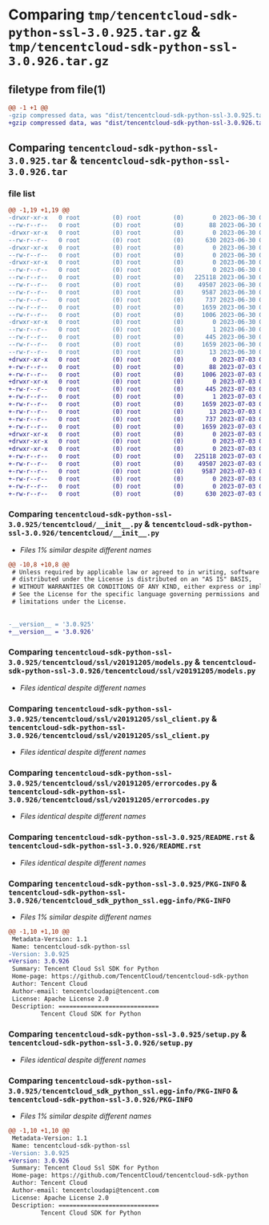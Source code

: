 # Comparing `tmp/tencentcloud-sdk-python-ssl-3.0.925.tar.gz` & `tmp/tencentcloud-sdk-python-ssl-3.0.926.tar.gz`

## filetype from file(1)

```diff
@@ -1 +1 @@
-gzip compressed data, was "dist/tencentcloud-sdk-python-ssl-3.0.925.tar", last modified: Fri Jun 30 02:21:17 2023, max compression
+gzip compressed data, was "dist/tencentcloud-sdk-python-ssl-3.0.926.tar", last modified: Mon Jul  3 00:33:40 2023, max compression
```

## Comparing `tencentcloud-sdk-python-ssl-3.0.925.tar` & `tencentcloud-sdk-python-ssl-3.0.926.tar`

### file list

```diff
@@ -1,19 +1,19 @@
-drwxr-xr-x   0 root         (0) root         (0)        0 2023-06-30 02:21:17.000000 tencentcloud-sdk-python-ssl-3.0.925/
--rw-r--r--   0 root         (0) root         (0)       88 2023-06-30 02:21:17.000000 tencentcloud-sdk-python-ssl-3.0.925/setup.cfg
-drwxr-xr-x   0 root         (0) root         (0)        0 2023-06-30 02:21:17.000000 tencentcloud-sdk-python-ssl-3.0.925/tencentcloud/
--rw-r--r--   0 root         (0) root         (0)      630 2023-06-30 02:21:17.000000 tencentcloud-sdk-python-ssl-3.0.925/tencentcloud/__init__.py
-drwxr-xr-x   0 root         (0) root         (0)        0 2023-06-30 02:21:17.000000 tencentcloud-sdk-python-ssl-3.0.925/tencentcloud/ssl/
--rw-r--r--   0 root         (0) root         (0)        0 2023-06-30 02:21:17.000000 tencentcloud-sdk-python-ssl-3.0.925/tencentcloud/ssl/__init__.py
-drwxr-xr-x   0 root         (0) root         (0)        0 2023-06-30 02:21:17.000000 tencentcloud-sdk-python-ssl-3.0.925/tencentcloud/ssl/v20191205/
--rw-r--r--   0 root         (0) root         (0)        0 2023-06-30 02:21:17.000000 tencentcloud-sdk-python-ssl-3.0.925/tencentcloud/ssl/v20191205/__init__.py
--rw-r--r--   0 root         (0) root         (0)   225118 2023-06-30 02:21:17.000000 tencentcloud-sdk-python-ssl-3.0.925/tencentcloud/ssl/v20191205/models.py
--rw-r--r--   0 root         (0) root         (0)    49507 2023-06-30 02:21:17.000000 tencentcloud-sdk-python-ssl-3.0.925/tencentcloud/ssl/v20191205/ssl_client.py
--rw-r--r--   0 root         (0) root         (0)     9587 2023-06-30 02:21:17.000000 tencentcloud-sdk-python-ssl-3.0.925/tencentcloud/ssl/v20191205/errorcodes.py
--rw-r--r--   0 root         (0) root         (0)      737 2023-06-30 02:21:17.000000 tencentcloud-sdk-python-ssl-3.0.925/README.rst
--rw-r--r--   0 root         (0) root         (0)     1659 2023-06-30 02:21:17.000000 tencentcloud-sdk-python-ssl-3.0.925/PKG-INFO
--rw-r--r--   0 root         (0) root         (0)     1006 2023-06-30 02:21:17.000000 tencentcloud-sdk-python-ssl-3.0.925/setup.py
-drwxr-xr-x   0 root         (0) root         (0)        0 2023-06-30 02:21:17.000000 tencentcloud-sdk-python-ssl-3.0.925/tencentcloud_sdk_python_ssl.egg-info/
--rw-r--r--   0 root         (0) root         (0)        1 2023-06-30 02:21:17.000000 tencentcloud-sdk-python-ssl-3.0.925/tencentcloud_sdk_python_ssl.egg-info/dependency_links.txt
--rw-r--r--   0 root         (0) root         (0)      445 2023-06-30 02:21:17.000000 tencentcloud-sdk-python-ssl-3.0.925/tencentcloud_sdk_python_ssl.egg-info/SOURCES.txt
--rw-r--r--   0 root         (0) root         (0)     1659 2023-06-30 02:21:17.000000 tencentcloud-sdk-python-ssl-3.0.925/tencentcloud_sdk_python_ssl.egg-info/PKG-INFO
--rw-r--r--   0 root         (0) root         (0)       13 2023-06-30 02:21:17.000000 tencentcloud-sdk-python-ssl-3.0.925/tencentcloud_sdk_python_ssl.egg-info/top_level.txt
+drwxr-xr-x   0 root         (0) root         (0)        0 2023-07-03 00:33:40.000000 tencentcloud-sdk-python-ssl-3.0.926/
+-rw-r--r--   0 root         (0) root         (0)       88 2023-07-03 00:33:40.000000 tencentcloud-sdk-python-ssl-3.0.926/setup.cfg
+-rw-r--r--   0 root         (0) root         (0)     1006 2023-07-03 00:33:40.000000 tencentcloud-sdk-python-ssl-3.0.926/setup.py
+drwxr-xr-x   0 root         (0) root         (0)        0 2023-07-03 00:33:40.000000 tencentcloud-sdk-python-ssl-3.0.926/tencentcloud_sdk_python_ssl.egg-info/
+-rw-r--r--   0 root         (0) root         (0)      445 2023-07-03 00:33:40.000000 tencentcloud-sdk-python-ssl-3.0.926/tencentcloud_sdk_python_ssl.egg-info/SOURCES.txt
+-rw-r--r--   0 root         (0) root         (0)        1 2023-07-03 00:33:40.000000 tencentcloud-sdk-python-ssl-3.0.926/tencentcloud_sdk_python_ssl.egg-info/dependency_links.txt
+-rw-r--r--   0 root         (0) root         (0)     1659 2023-07-03 00:33:40.000000 tencentcloud-sdk-python-ssl-3.0.926/tencentcloud_sdk_python_ssl.egg-info/PKG-INFO
+-rw-r--r--   0 root         (0) root         (0)       13 2023-07-03 00:33:40.000000 tencentcloud-sdk-python-ssl-3.0.926/tencentcloud_sdk_python_ssl.egg-info/top_level.txt
+-rw-r--r--   0 root         (0) root         (0)      737 2023-07-03 00:33:40.000000 tencentcloud-sdk-python-ssl-3.0.926/README.rst
+-rw-r--r--   0 root         (0) root         (0)     1659 2023-07-03 00:33:40.000000 tencentcloud-sdk-python-ssl-3.0.926/PKG-INFO
+drwxr-xr-x   0 root         (0) root         (0)        0 2023-07-03 00:33:40.000000 tencentcloud-sdk-python-ssl-3.0.926/tencentcloud/
+drwxr-xr-x   0 root         (0) root         (0)        0 2023-07-03 00:33:40.000000 tencentcloud-sdk-python-ssl-3.0.926/tencentcloud/ssl/
+drwxr-xr-x   0 root         (0) root         (0)        0 2023-07-03 00:33:40.000000 tencentcloud-sdk-python-ssl-3.0.926/tencentcloud/ssl/v20191205/
+-rw-r--r--   0 root         (0) root         (0)   225118 2023-07-03 00:33:40.000000 tencentcloud-sdk-python-ssl-3.0.926/tencentcloud/ssl/v20191205/models.py
+-rw-r--r--   0 root         (0) root         (0)    49507 2023-07-03 00:33:40.000000 tencentcloud-sdk-python-ssl-3.0.926/tencentcloud/ssl/v20191205/ssl_client.py
+-rw-r--r--   0 root         (0) root         (0)     9587 2023-07-03 00:33:40.000000 tencentcloud-sdk-python-ssl-3.0.926/tencentcloud/ssl/v20191205/errorcodes.py
+-rw-r--r--   0 root         (0) root         (0)        0 2023-07-03 00:33:40.000000 tencentcloud-sdk-python-ssl-3.0.926/tencentcloud/ssl/v20191205/__init__.py
+-rw-r--r--   0 root         (0) root         (0)        0 2023-07-03 00:33:40.000000 tencentcloud-sdk-python-ssl-3.0.926/tencentcloud/ssl/__init__.py
+-rw-r--r--   0 root         (0) root         (0)      630 2023-07-03 00:33:40.000000 tencentcloud-sdk-python-ssl-3.0.926/tencentcloud/__init__.py
```

### Comparing `tencentcloud-sdk-python-ssl-3.0.925/tencentcloud/__init__.py` & `tencentcloud-sdk-python-ssl-3.0.926/tencentcloud/__init__.py`

 * *Files 1% similar despite different names*

```diff
@@ -10,8 +10,8 @@
 # Unless required by applicable law or agreed to in writing, software
 # distributed under the License is distributed on an "AS IS" BASIS,
 # WITHOUT WARRANTIES OR CONDITIONS OF ANY KIND, either express or implied.
 # See the License for the specific language governing permissions and
 # limitations under the License.
 
 
-__version__ = '3.0.925'
+__version__ = '3.0.926'
```

### Comparing `tencentcloud-sdk-python-ssl-3.0.925/tencentcloud/ssl/v20191205/models.py` & `tencentcloud-sdk-python-ssl-3.0.926/tencentcloud/ssl/v20191205/models.py`

 * *Files identical despite different names*

### Comparing `tencentcloud-sdk-python-ssl-3.0.925/tencentcloud/ssl/v20191205/ssl_client.py` & `tencentcloud-sdk-python-ssl-3.0.926/tencentcloud/ssl/v20191205/ssl_client.py`

 * *Files identical despite different names*

### Comparing `tencentcloud-sdk-python-ssl-3.0.925/tencentcloud/ssl/v20191205/errorcodes.py` & `tencentcloud-sdk-python-ssl-3.0.926/tencentcloud/ssl/v20191205/errorcodes.py`

 * *Files identical despite different names*

### Comparing `tencentcloud-sdk-python-ssl-3.0.925/README.rst` & `tencentcloud-sdk-python-ssl-3.0.926/README.rst`

 * *Files identical despite different names*

### Comparing `tencentcloud-sdk-python-ssl-3.0.925/PKG-INFO` & `tencentcloud-sdk-python-ssl-3.0.926/tencentcloud_sdk_python_ssl.egg-info/PKG-INFO`

 * *Files 1% similar despite different names*

```diff
@@ -1,10 +1,10 @@
 Metadata-Version: 1.1
 Name: tencentcloud-sdk-python-ssl
-Version: 3.0.925
+Version: 3.0.926
 Summary: Tencent Cloud Ssl SDK for Python
 Home-page: https://github.com/TencentCloud/tencentcloud-sdk-python
 Author: Tencent Cloud
 Author-email: tencentcloudapi@tencent.com
 License: Apache License 2.0
 Description: ============================
         Tencent Cloud SDK for Python
```

### Comparing `tencentcloud-sdk-python-ssl-3.0.925/setup.py` & `tencentcloud-sdk-python-ssl-3.0.926/setup.py`

 * *Files identical despite different names*

### Comparing `tencentcloud-sdk-python-ssl-3.0.925/tencentcloud_sdk_python_ssl.egg-info/PKG-INFO` & `tencentcloud-sdk-python-ssl-3.0.926/PKG-INFO`

 * *Files 1% similar despite different names*

```diff
@@ -1,10 +1,10 @@
 Metadata-Version: 1.1
 Name: tencentcloud-sdk-python-ssl
-Version: 3.0.925
+Version: 3.0.926
 Summary: Tencent Cloud Ssl SDK for Python
 Home-page: https://github.com/TencentCloud/tencentcloud-sdk-python
 Author: Tencent Cloud
 Author-email: tencentcloudapi@tencent.com
 License: Apache License 2.0
 Description: ============================
         Tencent Cloud SDK for Python
```


